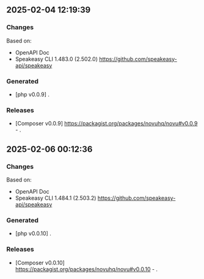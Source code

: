 

## 2025-02-04 12:19:39
### Changes
Based on:
- OpenAPI Doc  
- Speakeasy CLI 1.483.0 (2.502.0) https://github.com/speakeasy-api/speakeasy
### Generated
- [php v0.0.9] .
### Releases
- [Composer v0.0.9] https://packagist.org/packages/novuhq/novu#v0.0.9 - .

## 2025-02-06 00:12:36
### Changes
Based on:
- OpenAPI Doc  
- Speakeasy CLI 1.484.1 (2.503.2) https://github.com/speakeasy-api/speakeasy
### Generated
- [php v0.0.10] .
### Releases
- [Composer v0.0.10] https://packagist.org/packages/novuhq/novu#v0.0.10 - .